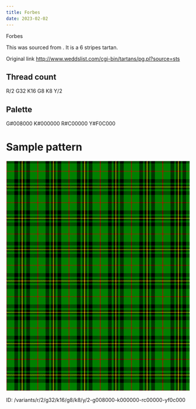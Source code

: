 ```yaml
---
title: Forbes
date: 2023-02-02
---
```

Forbes

This was sourced from <no value>.  It is a 6 stripes tartan.

Original link http://www.weddslist.com/cgi-bin/tartans/pg.pl?source=sts

## Thread count
R/2 G32 K16 G8 K8 Y/2

## Palette
G#008000 K#000000 R#C00000 Y#F0C000

# Sample pattern

![Tartan detail](tartan.png "R/2 G32 K16 G8 K8 Y/2 tartan")

ID: /variants/r/2/g32/k16/g8/k8/y/2-g008000-k000000-rc00000-yf0c000